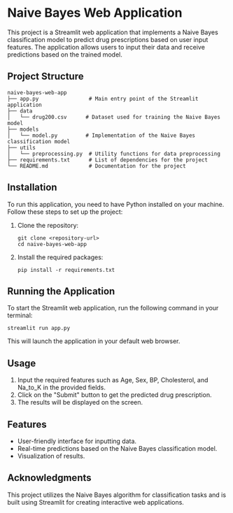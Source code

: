 # Naive Bayes Web Application

This project is a Streamlit web application that implements a Naive Bayes classification model to predict drug prescriptions based on user input features. The application allows users to input their data and receive predictions based on the trained model.

## Project Structure

```
naive-bayes-web-app
├── app.py                # Main entry point of the Streamlit application
├── data
│   └── drug200.csv      # Dataset used for training the Naive Bayes model
├── models
│   └── model.py         # Implementation of the Naive Bayes classification model
├── utils
│   └── preprocessing.py  # Utility functions for data preprocessing
├── requirements.txt      # List of dependencies for the project
└── README.md             # Documentation for the project
```

## Installation

To run this application, you need to have Python installed on your machine. Follow these steps to set up the project:

1. Clone the repository:
   ```
   git clone <repository-url>
   cd naive-bayes-web-app
   ```

2. Install the required packages:
   ```
   pip install -r requirements.txt
   ```

## Running the Application

To start the Streamlit web application, run the following command in your terminal:
```
streamlit run app.py
```

This will launch the application in your default web browser.

## Usage

1. Input the required features such as Age, Sex, BP, Cholesterol, and Na_to_K in the provided fields.
2. Click on the "Submit" button to get the predicted drug prescription.
3. The results will be displayed on the screen.

## Features

- User-friendly interface for inputting data.
- Real-time predictions based on the Naive Bayes classification model.
- Visualization of results.

## Acknowledgments

This project utilizes the Naive Bayes algorithm for classification tasks and is built using Streamlit for creating interactive web applications.